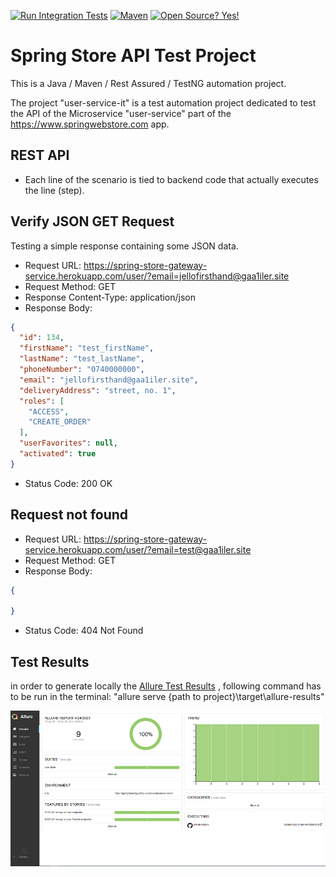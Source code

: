 [![Run Integration Tests](https://github.com/SpringStoreOrg/com-boot-user-service-it/actions/workflows/build-and-test.yaml/badge.svg)](https://github.com/SpringStoreOrg/com-boot-user-service-it/actions/workflows/build-and-test.yaml) [![Maven](https://badgen.net/badge/icon/maven?icon=maven&label)](https://https://maven.apache.org/)
[![Open Source? Yes!](https://badgen.net/badge/Open%20Source%20%3F/Yes%21/blue?icon=github)](https://github.com/Naereen/badges/)

# Spring Store API Test Project

This is a Java / Maven / Rest Assured / TestNG  automation project.

The project "user-service-it" is a test automation project dedicated to test the API of the Microservice "user-service" part of the https://www.springwebstore.com app.

## REST API
- Each line of the scenario is tied to backend code that actually executes the line (step).

## Verify JSON GET Request

Testing a simple response containing some JSON data.

- Request URL: https://spring-store-gateway-service.herokuapp.com/user/?email=jellofirsthand@gaa1iler.site
- Request Method: GET
- Response Content-Type: application/json
- Response Body:
```json
{
  "id": 134,
  "firstName": "test_firstName",
  "lastName": "test_lastName",
  "phoneNumber": "0740000000",
  "email": "jellofirsthand@gaa1iler.site",
  "deliveryAddress": "street, no. 1",
  "roles": [
    "ACCESS",
    "CREATE_ORDER"
  ],
  "userFavorites": null,
  "activated": true
}
```
- Status Code: 200 OK

## Request not found
- Request URL: https://spring-store-gateway-service.herokuapp.com/user/?email=test@gaa1iler.site
- Request Method: GET
- Response Body:
```json
{
  
}
```
- Status Code: 404 Not Found

## Test Results
in order to generate locally the
[Allure Test Results](https://springstoreorg.github.io/com-boot-user-service-it/)
, following command has to be run in the terminal: "allure serve {path to project}\target\allure-results"

![Results UI](src/test/resources/img/image_testresults.png)